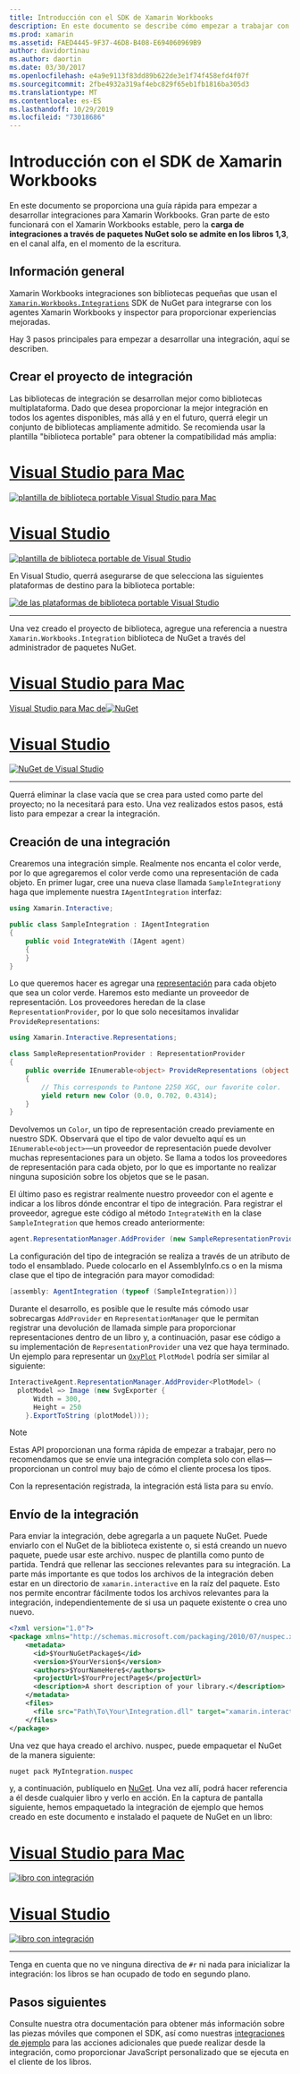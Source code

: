 ```yaml
---
title: Introducción con el SDK de Xamarin Workbooks
description: En este documento se describe cómo empezar a trabajar con el SDK de Xamarin Workbooks, que se puede usar para desarrollar integraciones para Xamarin Workbooks.
ms.prod: xamarin
ms.assetid: FAED4445-9F37-46D8-B408-E694060969B9
author: davidortinau
ms.author: daortin
ms.date: 03/30/2017
ms.openlocfilehash: e4a9e9113f83dd89b622de3e1f74f458efd4f07f
ms.sourcegitcommit: 2fbe4932a319af4ebc829f65eb1fb1816ba305d3
ms.translationtype: MT
ms.contentlocale: es-ES
ms.lasthandoff: 10/29/2019
ms.locfileid: "73018686"
---
```

# <a name="getting-started-with-the-xamarin-workbooks-sdk"></a>Introducción con el SDK de Xamarin Workbooks

En este documento se proporciona una guía rápida para empezar a desarrollar integraciones para Xamarin Workbooks. Gran parte de esto funcionará con el Xamarin Workbooks estable, pero la **carga de integraciones a través de paquetes NuGet solo se admite en los libros 1,3**, en el canal alfa, en el momento de la escritura.

## <a name="general-overview"></a>Información general

Xamarin Workbooks integraciones son bibliotecas pequeñas que usan el [`Xamarin.Workbooks.Integrations`][nuget] SDK de NuGet para integrarse con los agentes Xamarin Workbooks y inspector para proporcionar experiencias mejoradas.

Hay 3 pasos principales para empezar a desarrollar una integración, aquí se describen.

## <a name="creating-the-integration-project"></a>Crear el proyecto de integración

Las bibliotecas de integración se desarrollan mejor como bibliotecas multiplataforma. Dado que desea proporcionar la mejor integración en todos los agentes disponibles, más allá y en el futuro, querrá elegir un conjunto de bibliotecas ampliamente admitido. Se recomienda usar la plantilla "biblioteca portable" para obtener la compatibilidad más amplia:

# <a name="visual-studio-for-mactabmacos"></a>[Visual Studio para Mac](#tab/macos)

[![plantilla de biblioteca portable Visual Studio para Mac](images/xamarin-studio-pcl.png)](images/xamarin-studio-pcl.png#lightbox)

# <a name="visual-studiotabwindows"></a>[Visual Studio](#tab/windows)

[![plantilla de biblioteca portable de Visual Studio](images/visual-studio-pcl.png)](images/visual-studio-pcl.png#lightbox)

En Visual Studio, querrá asegurarse de que selecciona las siguientes plataformas de destino para la biblioteca portable:

[![de las plataformas de biblioteca portable Visual Studio](images/visual-studio-pcl-platforms.png)](images/visual-studio-pcl-platforms.png#lightbox)

-----

Una vez creado el proyecto de biblioteca, agregue una referencia a nuestra `Xamarin.Workbooks.Integration` biblioteca de NuGet a través del administrador de paquetes NuGet.

# <a name="visual-studio-for-mactabmacos"></a>[Visual Studio para Mac](#tab/macos)

[Visual Studio para Mac de![NuGet](images/xamarin-studio-nuget.png)](images/xamarin-studio-nuget.png#lightbox)

# <a name="visual-studiotabwindows"></a>[Visual Studio](#tab/windows)

[![NuGet de Visual Studio](images/visual-studio-nuget.png)](images/visual-studio-nuget.png#lightbox)

-----

Querrá eliminar la clase vacía que se crea para usted como parte del proyecto; no la necesitará para esto. Una vez realizados estos pasos, está listo para empezar a crear la integración.

## <a name="building-an-integration"></a>Creación de una integración

Crearemos una integración simple. Realmente nos encanta el color verde, por lo que agregaremos el color verde como una representación de cada objeto. En primer lugar, cree una nueva clase llamada `SampleIntegration`y haga que implemente nuestra `IAgentIntegration` interfaz:

```csharp
using Xamarin.Interactive;

public class SampleIntegration : IAgentIntegration
{
    public void IntegrateWith (IAgent agent)
    {
    }
}
```

Lo que queremos hacer es agregar una [representación](~/tools/workbooks/sdk/representations.md) para cada objeto que sea un color verde. Haremos esto mediante un proveedor de representación. Los proveedores heredan de la clase `RepresentationProvider`, por lo que solo necesitamos invalidar `ProvideRepresentations`:

```csharp
using Xamarin.Interactive.Representations;

class SampleRepresentationProvider : RepresentationProvider
{
    public override IEnumerable<object> ProvideRepresentations (object obj)
    {
        // This corresponds to Pantone 2250 XGC, our favorite color.
        yield return new Color (0.0, 0.702, 0.4314);
    }
}
```

Devolvemos un `Color`, un tipo de representación creado previamente en nuestro SDK.
Observará que el tipo de valor devuelto aquí es un `IEnumerable<object>`&mdash;un proveedor de representación puede devolver muchas representaciones para un objeto. Se llama a todos los proveedores de representación para cada objeto, por lo que es importante no realizar ninguna suposición sobre los objetos que se le pasan.

El último paso es registrar realmente nuestro proveedor con el agente e indicar a los libros dónde encontrar el tipo de integración. Para registrar el proveedor, agregue este código al método `IntegrateWith` en la clase `SampleIntegration` que hemos creado anteriormente:

```csharp
agent.RepresentationManager.AddProvider (new SampleRepresentationProvider ());
```

La configuración del tipo de integración se realiza a través de un atributo de todo el ensamblado. Puede colocarlo en el AssemblyInfo.cs o en la misma clase que el tipo de integración para mayor comodidad:

```csharp
[assembly: AgentIntegration (typeof (SampleIntegration))]
````

Durante el desarrollo, es posible que le resulte más cómodo usar sobrecargas `AddProvider` en `RepresentationManager` que le permitan registrar una devolución de llamada simple para proporcionar representaciones dentro de un libro y, a continuación, pasar ese código a su implementación de `RepresentationProvider` una vez que haya terminado. Un ejemplo para representar un [`OxyPlot`][oxyplot] `PlotModel` podría ser similar al siguiente:

```csharp
InteractiveAgent.RepresentationManager.AddProvider<PlotModel> (
  plotModel => Image (new SvgExporter {
      Width = 300,
      Height = 250
    }.ExportToString (plotModel)));
```

> [!NOTE]
> Estas API proporcionan una forma rápida de empezar a trabajar, pero no recomendamos que se envíe una integración completa solo con ellas&mdash;proporcionan un control muy bajo de cómo el cliente procesa los tipos.

Con la representación registrada, la integración está lista para su envío.

## <a name="shipping-your-integration"></a>Envío de la integración

Para enviar la integración, debe agregarla a un paquete NuGet.
Puede enviarlo con el NuGet de la biblioteca existente o, si está creando un nuevo paquete, puede usar este archivo. nuspec de plantilla como punto de partida.
Tendrá que rellenar las secciones relevantes para su integración. La parte más importante es que todos los archivos de la integración deben estar en un directorio de `xamarin.interactive` en la raíz del paquete. Esto nos permite encontrar fácilmente todos los archivos relevantes para la integración, independientemente de si usa un paquete existente o crea uno nuevo.

```xml
<?xml version="1.0"?>
<package xmlns="http://schemas.microsoft.com/packaging/2010/07/nuspec.xsd">
    <metadata>
      <id>$YourNuGetPackage$</id>
      <version>$YourVersion$</version>
      <authors>$YourNameHere$</authors>
      <projectUrl>$YourProjectPage$</projectUrl>
      <description>A short description of your library.</description>
    </metadata>
    <files>
      <file src="Path\To\Your\Integration.dll" target="xamarin.interactive" />
    </files>
</package>
```

Una vez que haya creado el archivo. nuspec, puede empaquetar el NuGet de la manera siguiente:

```csharp
nuget pack MyIntegration.nuspec
```

y, a continuación, publíquelo en [NuGet][nugetorg]. Una vez allí, podrá hacer referencia a él desde cualquier libro y verlo en acción. En la captura de pantalla siguiente, hemos empaquetado la integración de ejemplo que hemos creado en este documento e instalado el paquete de NuGet en un libro:

# <a name="visual-studio-for-mactabmacos"></a>[Visual Studio para Mac](#tab/macos)

[![libro con integración](images/mac-workbooks-integrated.png)](images/mac-workbooks-integrated.png#lightbox)

# <a name="visual-studiotabwindows"></a>[Visual Studio](#tab/windows)

[![libro con integración](images/windows-workbooks-integrated.png)](images/windows-workbooks-integrated.png#lightbox)

-----

Tenga en cuenta que no ve ninguna directiva de `#r` ni nada para inicializar la integración: los libros se han ocupado de todo en segundo plano.

## <a name="next-steps"></a>Pasos siguientes

Consulte nuestra otra documentación para obtener más información sobre las piezas móviles que componen el SDK, así como nuestras [integraciones de ejemplo](~/tools/workbooks/samples/index.md) para las acciones adicionales que puede realizar desde la integración, como proporcionar JavaScript personalizado que se ejecuta en el cliente de los libros.

[nugetorg]: https://nuget.org
[nuget]: https://nuget.org/packages/Xamarin.Workbooks.Integration
[oxyplot]: http://www.oxyplot.org/
